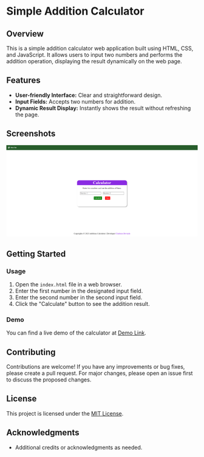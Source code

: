 # Simple Addition Calculator

## Overview

This is a simple addition calculator web application built using HTML, CSS, and JavaScript. It allows users to input two numbers and performs the addition operation, displaying the result dynamically on the web page.

## Features

- **User-friendly Interface:** Clear and straightforward design.
- **Input Fields:** Accepts two numbers for addition.
- **Dynamic Result Display:** Instantly shows the result without refreshing the page.

## Screenshots

![Screenshot 1](/01/screenshots/screenshot1.png)

## Getting Started

### Usage

1. Open the `index.html` file in a web browser.
2. Enter the first number in the designated input field.
3. Enter the second number in the second input field.
4. Click the "Calculate" button to see the addition result.

### Demo

You can find a live demo of the calculator at [Demo Link](https://addition-calculator-e074c.web.app).

## Contributing

Contributions are welcome! If you have any improvements or bug fixes, please create a pull request. For major changes, please open an issue first to discuss the proposed changes.

## License

This project is licensed under the [MIT License](../LICENSE).

## Acknowledgments

- Additional credits or acknowledgments as needed.
